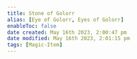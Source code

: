 ```yaml
---
title: Stone of Golorr
alias: [Eye of Golorr, Eyes of Golorr]
enableToc: false
date created: May 16th 2023, 2:00:47 pm
date modified: May 16th 2023, 2:01:15 pm
tags: [Magic-Item]
---
```

